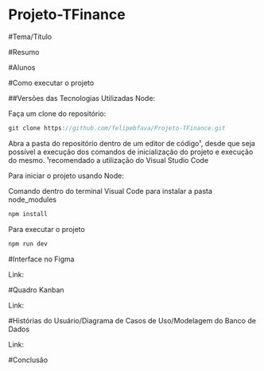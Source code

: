 # Projeto-TFinance


#Tema/Título

#Resumo

#Alunos

#Como executar o projeto

##Versões das Tecnologias Utilizadas
Node:


Faça um clone do repositório:

```js
git clone https://github.com/felipebfava/Projeto-TFinance.git
```

Abra a pasta do repositório dentro de um editor de código¹, desde que seja possível a execução dos comandos de inicialização do projeto e execução do mesmo.
¹recomendado a utilização do Visual Studio Code

Para iniciar o projeto usando Node:

Comando dentro do terminal Visual Code para instalar a pasta node_modules
```js
npm install
```

Para executar o projeto
```js
npm run dev
```

#Interface no Figma

Link:

#Quadro Kanban

Link:

#Histórias do Usuário/Diagrama de Casos de Uso/Modelagem do Banco de Dados

Link:

#Conclusão



